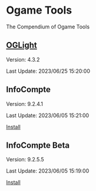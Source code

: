 # Ogame Tools
The Compendium of Ogame Tools



## [OGLight](https://github.com/igoptx/ogameTools/tree/main/OGLight)
Version: 4.3.2

Last Update: 2023/06/25 15:20:00


## InfoCompte
Version: 9.2.4.1

Last Update: 2023/06/05 15:21:00

[Install](https://github.com/igoptx/ogameTools/raw/main/InfoCompte/InfoCompte.user.js)


## InfoCompte Beta
Version: 9.2.5.5

Last Update: 2023/06/05 15:19:00

[Install](https://github.com/igoptx/ogameTools/raw/main/InfoCompte/InfoCompte_beta.user.js)
